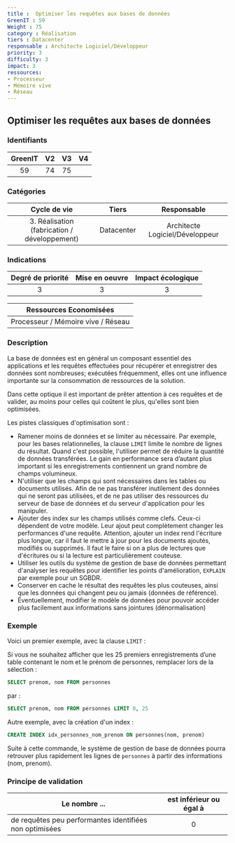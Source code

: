 ```yaml
---
title :  Optimiser les requêtes aux bases de données
GreenIT : 59
Weight : 75
category : Réalisation
tiers : Datacenter
responsable : Architecte Logiciel/Développeur
priority: 3
difficulty: 3
impact: 3
ressources:
- Processeur
- Mémoire vive
- Réseau
---
```


## Optimiser les requêtes aux bases de données

### Identifiants

| GreenIT |  V2  |  V3  |  V4  |
|:-------:|:----:|:----:|:----:|
|  59    | 74  | 75  |      |

### Catégories

| Cycle de vie |  Tiers  |  Responsable  |
|:---------:|:----:|:----:|
| 3. Réalisation (fabrication / développement) | Datacenter | Architecte Logiciel/Développeur |

### Indications

| Degré de priorité |      Mise en oeuvre       |  Impact écologique    |
|:-------------------:|:-------------------------:|:---------------------:|
| 3 | 3 | 3 |

|Ressources Economisées                                      |
|:----------------------------------------------------------:|
| Processeur / Mémoire vive / Réseau   |

### Description

La base de données est en général un composant essentiel des applications et les requêtes effectuées pour récupérer
et enregistrer des données sont nombreuses; exécutées fréquemment, elles ont une influence importante sur la consommation de 
ressources de la solution.

Dans cette optique il est important de prêter attention à ces requêtes et de valider, au moins pour celles qui coûtent le
plus, qu'elles sont bien optimisées.

Les pistes classiques d'optimisation sont : 

 - Ramener moins de données et se limiter au nécessaire. Par exemple, pour les bases relationnelles, la clause `LIMIT` limite le nombre de lignes du résultat. Quand c'est possible, l'utiliser permet de réduire la quantité de données transférées. Le gain en performance sera d’autant plus important si les enregistrements contiennent un grand nombre de champs volumineux.
 - N'utiliser que les champs qui sont nécessaires dans les tables ou documents utilisés. Afin de ne pas transférer inutilement des données qui ne seront pas utilisées, et de ne pas utiliser des ressources du serveur de base de données et du serveur d'application pour les manipuler.
 - Ajouter des index sur les champs utilisés comme clefs. Ceux-ci dépendent de votre modèle. Leur ajout peut complètement changer les performances d'une requête. Attention, ajouter un index rend l'écriture plus longue, car il faut le mettre à jour pour les documents ajoutés, modifiés ou supprimés. Il faut le faire si on a plus de lectures que d'écritures ou si la lecture est particulièrement couteuse.
 - Utiliser les outils du système de gestion de base de données permettant d'analyser les requêtes pour identifier les points d'amélioration, `EXPLAIN` par exemple pour un SGBDR.
 - Conserver en cache le résultat des requêtes les plus couteuses, ainsi que les données qui changent peu ou jamais (données de référence).
 - Éventuellement, modifier le modèle de données pour pouvoir accéder plus facilement aux informations sans jointures (dénormalisation)

### Exemple

Voici un premier exemple, avec la clause `LIMIT` :

Si vous ne souhaitez afficher que les 25 premiers enregistrements d’une table contenant le nom et le prénom de personnes, remplacer lors de la sélection :
```sql
SELECT prenom, nom FROM personnes
```
par :
```sql
SELECT prenom, nom FROM personnes LIMIT 0, 25
```

Autre exemple, avec la création d'un index : 

```sql
CREATE INDEX idx_personnes_nom_prenom ON personnes(nom, prenom)
```

Suite à cette commande, le système de gestion de base de données pourra retrouver plus rapidement les lignes de `personnes` à partir des informations (nom, prenom).


### Principe de validation

| Le nombre ...     | est inférieur ou égal à   |  
|-------------------|:-------------------------:|
| de requêtes peu performantes identifiées non optimisées | 0  |

